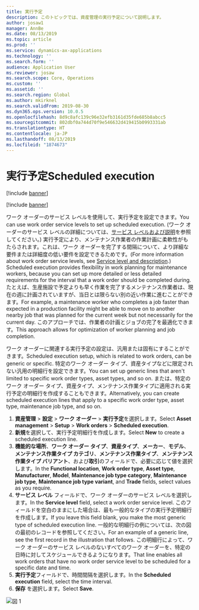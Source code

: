 ```yaml
---
title: 実行予定
description: このトピックでは、資産管理の実行予定について説明します。
author: josaw1
manager: AnnBe
ms.date: 08/13/2019
ms.topic: article
ms.prod: ''
ms.service: dynamics-ax-applications
ms.technology: ''
ms.search.form: ''
audience: Application User
ms.reviewer: josaw
ms.search.scope: Core, Operations
ms.custom: ''
ms.assetid: ''
ms.search.region: Global
ms.author: mkirknel
ms.search.validFrom: 2019-08-30
ms.dyn365.ops.version: 10.0.5
ms.openlocfilehash: 8d9c8afc139c96e32efb3161d35fde685b8abcc5
ms.sourcegitcommit: 802dbf0a744d70f9e546632d419415b0993331ab
ms.translationtype: HT
ms.contentlocale: ja-JP
ms.lasthandoff: 08/13/2019
ms.locfileid: "1874673"
---
```

# <a name="scheduled-execution"></a><span data-ttu-id="5d120-103">実行予定</span><span class="sxs-lookup"><span data-stu-id="5d120-103">Scheduled execution</span></span>

[!include [banner](../../includes/banner.md)]

[!include [banner](../../includes/preview-banner.md)]

<span data-ttu-id="5d120-104">ワーク オーダーのサービス レベルを使用して、実行予定を設定できます。</span><span class="sxs-lookup"><span data-stu-id="5d120-104">You can use work order service levels to set up scheduled execution.</span></span> <span data-ttu-id="5d120-105">(ワーク オーダーのサービス レベルの詳細については、[サービス レベルおよび説明](service-level-and-description.md)を参照してください。) 実行予定により、メンテナンス作業者の作業計画に柔軟性がもたらされます。これは、ワーク オーダーを完了する間隔について、より詳細な要件または詳細度の低い要件を設定できるためです。</span><span class="sxs-lookup"><span data-stu-id="5d120-105">(For more information about work order service levels, see [Service level and description](service-level-and-description.md).) Scheduled execution provides flexibility in work planning for maintenance workers, because you can set up more detailed or less detailed requirements for the interval that a work order should be completed during.</span></span> <span data-ttu-id="5d120-106">たとえば、生産施設で予定よりも早く作業を完了するメンテナンス作業者は、現在の週に計画されていますが、当日とは限らない別の近い作業に進むことができます。</span><span class="sxs-lookup"><span data-stu-id="5d120-106">For example, a maintenance worker who completes a job faster than expected in a production facility might be able to move on to another nearby job that was planned for the current week but not necessarily for the current day.</span></span> <span data-ttu-id="5d120-107">このアプローチでは、作業者の計画とジョブの完了を最適化できます。</span><span class="sxs-lookup"><span data-stu-id="5d120-107">This approach allows for optimization of worker planning and job completion.</span></span>

<span data-ttu-id="5d120-108">ワーク オーダーに関連する実行予定の設定は、汎用または固有にすることができます。</span><span class="sxs-lookup"><span data-stu-id="5d120-108">Scheduled execution setup, which is related to work orders, can be generic or specific.</span></span> <span data-ttu-id="5d120-109">特定のワーク オーダー タイプ、資産タイプなどに限定されない汎用の明細行を設定できます。</span><span class="sxs-lookup"><span data-stu-id="5d120-109">You can set up generic lines that aren't limited to specific work order types, asset types, and so on.</span></span> <span data-ttu-id="5d120-110">または、特定のワーク オーダー タイプ、資産タイプ、メンテナンス作業タイプに適用される実行予定の明細行を作成することもできます。</span><span class="sxs-lookup"><span data-stu-id="5d120-110">Alternatively, you can create scheduled execution lines that apply to a specific work order type, asset type, maintenance job type, and so on.</span></span>

1. <span data-ttu-id="5d120-111">**資産管理** \> **設定** \> **ワーク オーダー** \> **実行予定**を選択します。</span><span class="sxs-lookup"><span data-stu-id="5d120-111">Select **Asset management** \> **Setup** \> **Work orders** \> **Scheduled execution**.</span></span>
2. <span data-ttu-id="5d120-112">**新規**を選択して、実行予定明細行を作成します。</span><span class="sxs-lookup"><span data-stu-id="5d120-112">Select **New** to create a scheduled execution line.</span></span>
3. <span data-ttu-id="5d120-113">**機能的な場所**、**ワーク オーダー タイプ**、**資産タイプ**、**メーカー**、**モデル**、**メンテナンス作業タイプ カテゴリ**、**メンテナンス作業タイプ**、**メンテナンス作業タイプ バリアント**、および**取引**のフィールドで、必要に応じて値を選択します。</span><span class="sxs-lookup"><span data-stu-id="5d120-113">In the **Functional location**, **Work order type**, **Asset type**, **Manufacturer**, **Model**, **Maintenance job type category**, **Maintenance job type**, **Maintenance job type variant**, and **Trade** fields, select values as you require.</span></span>
4. <span data-ttu-id="5d120-114">**サービス レベル** フィールドで、ワーク オーダーのサービス レベルを選択します。</span><span class="sxs-lookup"><span data-stu-id="5d120-114">In the **Service level** field, select a work order service level.</span></span> <span data-ttu-id="5d120-115">このフィールドを空白のままにした場合は、最も一般的なタイプの実行予定明細行を作成します。</span><span class="sxs-lookup"><span data-stu-id="5d120-115">If you leave this field blank, you make the most generic type of scheduled execution line.</span></span> <span data-ttu-id="5d120-116">一般的な明細行の例については、次の図の最初のレコードを参照してください。</span><span class="sxs-lookup"><span data-stu-id="5d120-116">For an example of a generic line, see the first record in the illustration that follows.</span></span> <span data-ttu-id="5d120-117">この明細行によって、ワーク オーダーのサービス レベルのないすべてのワーク オーダーを、特定の日時に対してスケジュールできるようになります。</span><span class="sxs-lookup"><span data-stu-id="5d120-117">That line enables all work orders that have no work order service level to be scheduled for a specific date and time.</span></span>
5. <span data-ttu-id="5d120-118">**実行予定**フィールドで、時間間隔を選択します。</span><span class="sxs-lookup"><span data-stu-id="5d120-118">In the **Scheduled execution** field, select the time interval.</span></span>
6. <span data-ttu-id="5d120-119">**保存** を選択します。</span><span class="sxs-lookup"><span data-stu-id="5d120-119">Select **Save**.</span></span>

![図 1](media/20-setup-for-work-orders.png)
